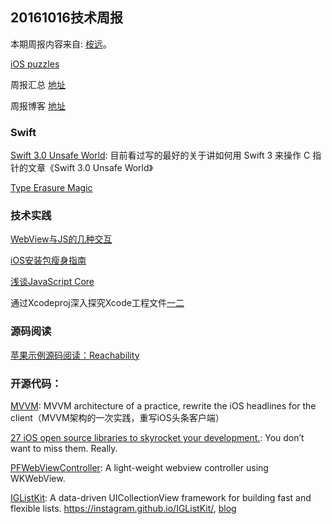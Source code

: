 
## 20161016技术周报

本期周报内容来自: [桉远](https://github.com/AnYuan)。


[iOS puzzles](https://github.com/BaiduHiDeviOS/iOS-puzzles)

周报汇总 [地址](https://github.com/BaiduHiDeviOS/iOS-Tech-Weekly)

周报博客 [地址](http://baiduhidevios.github.io/)


### Swift

[Swift 3.0 Unsafe World](http://technology.meronapps.com/2016/09/27/swift-3-0-unsafe-world-2/): 目前看过写的最好的关于讲如何用 Swift 3 来操作 C 指针的文章《Swift 3.0 Unsafe World》

[Type Erasure Magic](https://realm.io/cn/news/altconf-hector-matos-type-erasure-magic/)

### 技术实践

[WebView与JS的几种交互](http://www.jianshu.com/p/0042d8eb67c0)

[iOS安装包瘦身指南](http://www.zoomfeng.com/blog/ipa-size-thin.html)

[浅谈JavaScript Core](http://www.jianshu.com/p/932699e3450e)

通过Xcodeproj深入探究Xcode工程文件[一](http://www.tomorjm.com/2016/10/05/%E9%80%9A%E8%BF%87Xcodeproj%E6%B7%B1%E5%85%A5%E6%8E%A2%E7%A9%B6Xcode%E5%B7%A5%E7%A8%8B%E6%96%87%E4%BB%B6%20%E4%B8%80/)[二](http://www.tomorjm.com/2016/10/06/%E9%80%9A%E8%BF%87Xcodeproj%E6%B7%B1%E5%85%A5%E6%8E%A2%E7%A9%B6Xcode%E5%B7%A5%E7%A8%8B%E6%96%87%E4%BB%B6%20%E4%BA%8C/)

### 源码阅读

[苹果示例源码阅读：Reachability](http://www.jianshu.com/p/fb3676a3d5f7)

### 开源代码：

[MVVM](https://github.com/shenAlexy/MVVM): MVVM architecture of a practice, rewrite the iOS headlines for the client（MVVM架构的一次实践，重写iOS头条客户端）

[27 iOS open source libraries to skyrocket your development.](https://medium.com/app-coder-io/27-ios-open-source-libraries-to-skyrocket-your-development-301b67d3124c#.3x91edx40): You don’t want to miss them. Really.

[PFWebViewController](https://github.com/PerfectFreeze/PFWebViewController): A light-weight webview controller using WKWebView.

[IGListKit](https://github.com/Instagram/IGListKit): A data-driven UICollectionView framework for building fast and flexible lists. https://instagram.github.io/IGListKit/, [blog](https://engineering.instagram.com/open-sourcing-iglistkit-3d66f1e4e9aa#.wz770vndk)
